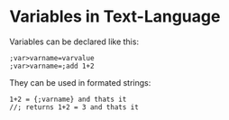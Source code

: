 # Variables in Text-Language

Variables can be declared like this:

    ;var>varname=varvalue
    ;var>varname=;add 1+2

They can be used in formated strings:

    1+2 = {;varname} and thats it
    //; returns 1+2 = 3 and thats it
